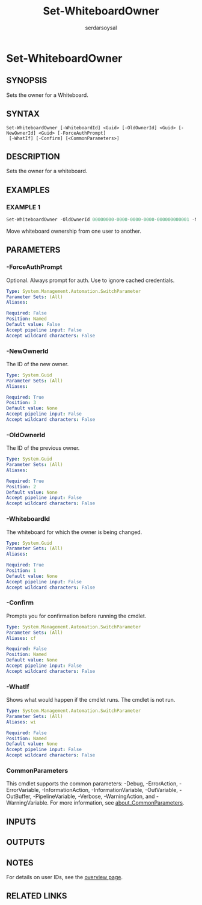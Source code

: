 ﻿---
external help file: WhiteboardAdmin-help.xml
Module Name: WhiteboardAdmin
online version: https://learn.microsoft.com/powershell/module/whiteboard/set-whiteboardowner
applicable: Microsoft Whiteboard
title: Set-WhiteboardOwner
schema: 2.0.0
author: serdarsoysal
ms.author: serdars
ms.reviewer:
---

# Set-WhiteboardOwner

## SYNOPSIS
Sets the owner for a Whiteboard.

## SYNTAX

```
Set-WhiteboardOwner [-WhiteboardId] <Guid> [-OldOwnerId] <Guid> [-NewOwnerId] <Guid> [-ForceAuthPrompt]
 [-WhatIf] [-Confirm] [<CommonParameters>]
```

## DESCRIPTION

Sets the owner for a whiteboard.

## EXAMPLES

### EXAMPLE 1

```powershell
Set-WhiteboardOwner -OldOwnerId 00000000-0000-0000-0000-000000000001 -NewOwnerId 00000000-0000-0000-0000-000000000002
```

Move whiteboard ownership from one user to another.

## PARAMETERS

### -ForceAuthPrompt

Optional. Always prompt for auth. Use to ignore cached credentials.

```yaml
Type: System.Management.Automation.SwitchParameter
Parameter Sets: (All)
Aliases:

Required: False
Position: Named
Default value: False
Accept pipeline input: False
Accept wildcard characters: False
```

### -NewOwnerId

The ID of the new owner.

```yaml
Type: System.Guid
Parameter Sets: (All)
Aliases:

Required: True
Position: 3
Default value: None
Accept pipeline input: False
Accept wildcard characters: False
```

### -OldOwnerId

The ID of the previous owner.

```yaml
Type: System.Guid
Parameter Sets: (All)
Aliases:

Required: True
Position: 2
Default value: None
Accept pipeline input: False
Accept wildcard characters: False
```

### -WhiteboardId

The whiteboard for which the owner is being changed.

```yaml
Type: System.Guid
Parameter Sets: (All)
Aliases:

Required: True
Position: 1
Default value: None
Accept pipeline input: False
Accept wildcard characters: False
```

### -Confirm

Prompts you for confirmation before running the cmdlet.

```yaml
Type: System.Management.Automation.SwitchParameter
Parameter Sets: (All)
Aliases: cf

Required: False
Position: Named
Default value: None
Accept pipeline input: False
Accept wildcard characters: False
```

### -WhatIf

Shows what would happen if the cmdlet runs. The cmdlet is not run.

```yaml
Type: System.Management.Automation.SwitchParameter
Parameter Sets: (All)
Aliases: wi

Required: False
Position: Named
Default value: None
Accept pipeline input: False
Accept wildcard characters: False
```

### CommonParameters

This cmdlet supports the common parameters: -Debug, -ErrorAction, -ErrorVariable,
-InformationAction, -InformationVariable, -OutVariable, -OutBuffer, -PipelineVariable, -Verbose,
-WarningAction, and -WarningVariable. For more information, see
[about_CommonParameters](https://go.microsoft.com/fwlink/p/?LinkID=113216).

## INPUTS

## OUTPUTS

## NOTES

For details on user IDs, see the [overview page](../../docs-conceptual/overview.md).

## RELATED LINKS
